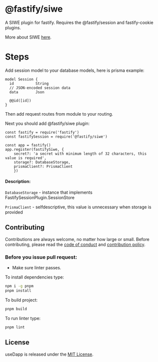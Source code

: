 # @fastify/siwe

A SIWE plugin for fastify. Requires the @fastify/session and fastify-cookie plugins.

More about SIWE [here](https://login.xyz/).

# Steps

Add session model to your database models, here is prisma example:

```tsx
model Session {
  id          String
  // JSON-encoded session data
  data        Json

  @@id([id])
}
```

Then add request routes from module to your routing.

Next you should add @fastify/siwe plugin:

```tsx
const fastify = require('fastify')
const fastifySession = require('@fastify/siwe')

const app = fastify()
app.register(fastifySiwe, {
    secret?: 'a secret with minimum length of 32 characters, this value is required',
    storage?: DatabaseStorage,
    prismaClient?: PrismaClient
    })
```

#### Description:

`DatabaseStorage` - instance that implements FastifySessionPlugin.SessionStore

`PrismaClient` - selfdescriptive, this value is unnecessary when storage is provided

## Contributing

Contributions are always welcome, no matter how large or small. Before contributing, please read the [code of conduct](https://github.com/EthWorks/useDapp/blob/master/CODE_OF_CONDUCT.md) and [contribution policy](https://github.com/EthWorks/useDapp/blob/master/CONTRIBUTION.md).

### Before you issue pull request:

* Make sure linter passes.

To install dependencies type:

```sh
npm i -g pnpm
pnpm install
```

To build project:
```sh
pnpm build
```

To run linter type:
```sh
pnpm lint
```

## License

useDapp is released under the [MIT License](https://opensource.org/licenses/MIT).

